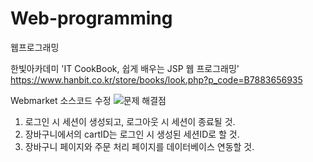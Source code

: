 # Web-programming
웹프로그래밍

한빛아카데미 'IT CookBook, 쉽게 배우는 JSP 웹 프로그래밍' 
https://www.hanbit.co.kr/store/books/look.php?p_code=B7883656935

Webmarket 소스코드 수정
![문제 해결점](https://user-images.githubusercontent.com/57484815/210572521-734d84b8-ffc7-43d3-853a-6b147fa8bbe4.JPG)
1. 로그인 시 세션이 생성되고, 로그아웃 시 세션이 종료될 것.
2. 장바구니에서의 cartID는 로그인 시 생성된 세션ID로 할 것.
3. 장바구니 페이지와 주문 처리 페이지를 데이터베이스 연동할 것.
